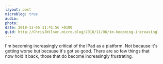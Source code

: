 ```yaml
---
layout: post
microblog: true
audio: 
photo: 
date: 2018-11-06 11:41:56 +0100
guid: http://ChrisJWilson.micro.blog/2018/11/06/im-becoming-increasingly.html
---
```

I'm becoming increasingly critical of the IPad as a platform. Not because it's getting worse but because it's got so good. There are so few things that now hold it back, those that do become increasingly frustrating.  
